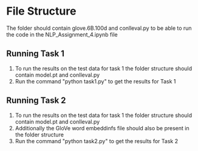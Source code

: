 # File Structure
The folder should contain glove.6B.100d and conlleval.py to be able to run the code in the NLP_Assignment_4.ipynb file


## Running Task 1
1. To run the results on the test data for task 1 the folder structure should contain model.pt and conlleval.py
2. Run the command "python task1.py" to get the results for Task 1

## Running Task 2
1. To run the results on the test data for task 1 the folder structure should contain model.pt and conlleval.py
2. Additionally the GloVe word embeddinfs file should also be present in the folder structure
3. Run the command "python task2.py" to get the results for Task 2

<!-- Complete code is present in the NLP_Assignment_4.ipynb -->